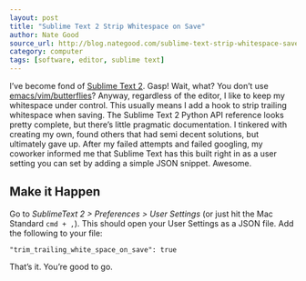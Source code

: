 ```yaml
---
layout: post
title: "Sublime Text 2 Strip Whitespace on Save"
author: Nate Good
source_url: http://blog.nategood.com/sublime-text-strip-whitespace-save
category: computer
tags: [software, editor, sublime text]
---
```


I’ve become fond of [Sublime Text 2](http://www.sublimetext.com/). Gasp! Wait,
what? You don’t use [emacs/vim/butterflies](http://xkcd.com/378/)? Anyway,
regardless of the editor, I like to keep my whitespace under control. This
usually means I add a hook to strip trailing whitespace when saving. The
Sublime Text 2 Python API reference looks pretty complete, but there’s little
pragmatic documentation. I tinkered with creating my own, found others that had
semi decent solutions, but ultimately gave up. After my failed attempts and
failed googling, my coworker informed me that Sublime Text has this built right
in as a user setting you can set by adding a simple JSON snippet. Awesome.

## Make it Happen

Go to *SublimeText 2 > Preferences > User Settings* (or just hit the Mac
Standard `cmd + ,`). This should open your User Settings as a JSON file. Add
the following to your file:

    "trim_trailing_white_space_on_save": true

That’s it. You’re good to go.